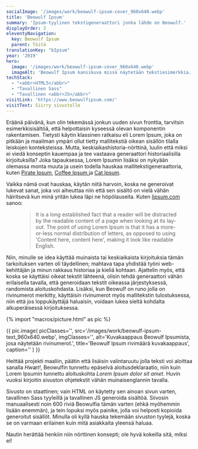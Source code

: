 ```yaml
---
socialImage: '/images/work/beowulf-ipsum-cover_960x640.webp'
title: 'Beowulf Ipsum'
summary: 'Ipsum-tyylinen tekstigeneraattori jonka lähde on Beowulf.'
displayOrder: 3
eleventyNavigation:
  key: Beowulf Ipsum
  parent: Töitä
translationKey: "bIpsum"
year: '2019'
hero:
  image: '/images/work/beowulf-ipsum-cover_960x640.webp'
  imageAlt: 'Beowulf Ipsum kansikuva missä näytetään tekstiesimerkkia.'
techStack:
  - "<abbr>HTML5</abbr>"
  - "Tavallinen Sass"
  - "Tavallinen <abbr>JS</abbr>"
visitLink: 'https://www.beowulfipsum.com/'
visitText: Siirry sivustolle
---
```


Eräänä päivänä, kun olin tekemässä jonkun uuden sivun fronttia, tarvitsin esimerkkisisältöä, että helpottaisin kyseessä olevan komponentin rakentamisen. Tietysti käytin klassinen ratkaisu eli Lorem Ipsum, joka on pitkään ja maailman ympäri ollut tietty mallitekstiä oikean sisällön tilalla leiskojen konteksteissa. Mutta, keskiaikashistoria-nörttinä, luulin että miksi ei viedä konseptin kauempaa ja tee vastaava generaattori historiaalisilla kirjoituksilla? Joka tapauksessa, Lorem Ipsumin lisäksi on nykyään olemassa monta muuta ja usein todella hauskaa mallitekstigeneraattoria, kuten [Pirate Ipsum](https://pirateipsum.me/), [Coffee Ipsum](http://coffeeipsum.com/),ja [Cat Ipsum](http://www.catipsum.com/).

Vaikka nämä ovat hauskaa, käytän niitä harvoin, koska ne generoivat lukevat sanat, joka voi aiheuttaa niin että sen sisältö on vielä vähän häiritsevä kun minä yritän lukea läpi ne höpölauseita. Kuten [lipsum.com](https://lipsum.com/) sanoo:

<figure class="blockquote" lang="en">
    <blockquote>
        <p>
        It is a long established fact that a reader will be distracted by the readable content of a page when looking at its layout. The point of using Lorem Ipsum is that it has a more-or-less normal distribution of letters, as opposed to using 'Content here, content here', making it look like readable English.
        </p>
    </blockquote>
</figure>

Niin, minulle se idea käyttää muinaista tai keskiaikaista kirjoituksia tämän tarkoituksen varten oli täydellinen; mahtava tapa yhdistää työni web-kehittäjän ja minun rakkaus historiaa ja kieliä kohtaan. Ajattelin myös, että koska se käyttäisi oikeat tekstit lähteenä, olisin tehdä generaattori vähän erilaisella tavalla, että generoidaan tekstit oikeassa järjestyksessä, randomista aloituskohdasta. Lisäksi, kun Beowulf on runo jolla on rivinumerot merkitty, käyttäisin rivinumerot myös mallitekstin tulostuksessa, niin että jos loppukäyttäjä haluaisin, voidaan lukea sieltä kohdalta alkuperäisessä kirjoituksessa.

{% import "macros/picture.html" as pic %}

{{ pic.image(
    picClasses='',
    src='/images/work/beowulf-ipsum-text_960x640.webp',
    imgClasses='',
    alt='Kuvakaappaus Beowulf Ipsumista, josa näytetään rivinumerot.',
    title='Beowulf Ipsum rivimäärä kuvakaappaus',
    caption=''
) }}

Heittää projekti maaliin, päätin että lisäisin valintaruutu jolla teksti voi aloittaa sanalla <span lang="ang">_Hwæt!_</span>, Beowulfin tunnettu epäselvä aloitusdeklaraatio, niin kuin Lorem Ipsumin tunnettu aloituskohta <span lang="la">_Lorem Ipsum dolor sit amet_</span>. Huvin vuoksi kirjoitin sivuston ohjetekstit vähän muinaisenglannin tavalla.

Sivusto on staattinen; vain HTML on käytetty sen ainoan sivun varten, tavallinen Sass tyyleillä ja tavallinen JS generoida sisältöä. Siivosin manuaalisesti noin 600 riviä Beowulfia tämän varten (ehkä myöhemmin lisään enemmän), ja tein lopuksi myös painike, jolla voi helposti kopioida generoitut sisällöt. Minulla oli kyllä hauska tekemään sivuston tyylejä, koska se on varmaan erilainen kuin mitä asiakkaita yleensä haluaa.

Nautin herättää henkiin niin nörttinen konsepti; ole hyvä kokeilla sitä, miksi ei!